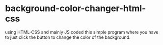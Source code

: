 # background-color-changer-html-css
using HTML-CSS and mainly JS coded this simple program where you have to just click the button to change the color of the background.
